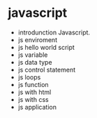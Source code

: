 # javascript
- introdunction Javascript.
- js enviroment
- js hello world script
- js variable
- js data type
- js control statement
- js loops
- js function
- js with html
- js with css
- js application  

